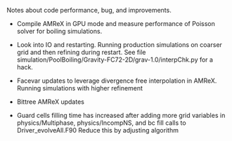 Notes about code performance, bug, and improvements.

- Compile AMReX in GPU mode and measure performance
of Poisson solver for boiling simulations.

- Look into IO and restarting. Running production simulations 
  on coarser grid and then refining during restart. 
  See file simulation/PoolBoiling/Gravity-FC72-2D/grav-1.0/interpChk.py for a hack.

- Facevar updates to leverage divergence free interpolation 
  in AMReX. Running simulations with higher refinement

- Bittree AMReX updates

- Guard cells filling time has increased after adding more grid variables in
  physics/Multiphase, physics/IncompNS, and bc fill calls to Driver_evolveAll.F90
  Reduce this by adjusting algorithm
